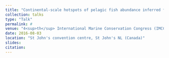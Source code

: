 ```yaml
---
title: "Continental-scale hotspots of pelagic fish abundance inferred from commercial catch records"
collection: talks
type: "Talk"
permalink: #
venue: "4<sup>th</sup> International Marine Conservation Congress (IMCC4)"
date: 2016-08-03
location: "St John's convention centre, St John's NL (Canada)"
slides:
citation: 
---
```

